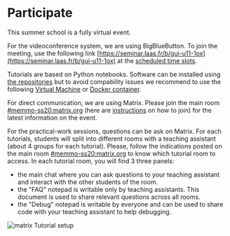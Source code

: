 # Participate

This summer school is a fully virtual event.

For the videoconference system, we are using BigBlueButton. To join the meeting, use the following link [https://seminar.laas.fr/b/gui-u11-1ox](https://seminar.laas.fr/b/gui-u11-1ox) at the [scheduled time slots](/summer-school/schedule).

Tutorials are based on Python notebooks. Software can be installed using [the repositories](/summer-school/repositories) but to avoid compability issues we recommend to use the following [Virtual Machine](/summer-school/virtual_machine) or [Docker container](/summer-school/docker).

For direct communication, we are using Matrix. Please join the main room [#memmo-ss20:matrix.org](https://matrix.to/#/#memmo-ss20:matrix.org) (here are [instructions](/summer-school/matrix) on how to join) for the latest information on the event.

For the practical-work sessions, questions can be ask on Matrix. For each tutorials, students will split into different rooms with a teaching assistant (about 4 groups for each tutorial). Please, follow the indications posted on the main room [#memmo-ss20:matrix.org](https://matrix.to/#/#memmo-ss20:matrix.org) to know which tutorial room to access. In each tutorial room, you will find 3 three panels:
- the main chat where you can ask questions to your teaching assistant and interact with the other students of the room.
- the "FAQ" notepad is writable only by teaching assistants. This document is used to share relevant questions across all rooms.
- the "Debug" notepad is writable by everyone and can be used to share code with your teaching assistant to help debugging.

![matrix Tutorial setup](/summer-school/riot_tutorial_setup.png)
